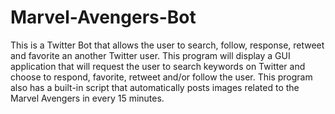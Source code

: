 # Marvel-Avengers-Bot

This is a Twitter Bot that allows the user to search, follow, response, retweet and favorite an another Twitter user. 
This program will display a GUI application that will request the user to search keywords on Twitter and choose to respond, favorite, retweet 
and/or follow the user. 
This program also has a built-in script that automatically posts images related to the Marvel Avengers in every 15 minutes. 
